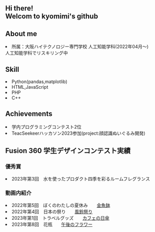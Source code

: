 <h2>Hi there!<br>Welcom to kyomimi's github</h2>

<h2>About me</h2>
    <li>所属：大阪ハイテクノロジー専門学校 人工知能学科(2022年04月～)
    <br>人工知能学科でリスキリング中</li>
<h2>Skill</h2>
    <li>Python(pandas,matplotlib)<br>
    <li>HTML,JavaScript<br>
    <li>PHP<br>
    <li>C++<br>
<h2>Achievements</h2>
    <li>学内プログラミングコンテスト2位
    <li>TeacSeekeerハッカソン2023参加(project:顔認識ぬいぐるみ開発)
<h2>Fusion 360 学生デザインコンテスト実績</h2>
    <h3><b>優秀賞</b></h3>
        <li>2023年第3回　水を使ったプロダクト<a>四季を彩るルームフレグランス<href="https://a360.co/3pmB3Vi" target="_blank"></a>

<h3><b>動画内紹介</b></h3>
    <li>2022年第5回　ぼくのわたしの夏休み　　<a href="https://a360.co/3OyFOBJ" target="_blank">金魚鉢</a>

<li>2022年第4回　日本の祭り　　<a href="https://a360.co/3pTYy4t" target="_blank">風鈴祭り</a>

<li>2023年第1回　トラベルグッズ　　<a href="https://a360.co/3necOaD" target="_blank">カフェの日傘</a>

<li>2023年第8回　花瓶　　<a href="https://a360.co/46EQfg7" target="_blank">午後のフラワー</a>
<br>
<!--
**kyomimi/kyomimi** is a ✨ _special_ ✨ repository because its `README.md` (this file) appears on your GitHub profile.

Here are some ideas to get you started:

- 🔭 I’m currently working on ...
- 🌱 I’m currently learning ...
- 👯 I’m looking to collaborate on ...
- 🤔 I’m looking for help with ...
- 💬 Ask me about ...
- 📫 How to reach me: ...
- 😄 Pronouns: ...
- ⚡ Fun fact: ...
-->
[![kyomimi's GitHub stats](https://github-readme-stats.vercel.app/api?username=kyomimi&theme=vue-dark&show_icons=true)](https://github.com/kyomimi/github-readme-stats)

[![Top Langs](https://github-readme-stats.vercel.app/api/top-langs/?username=kyomimi&theme=vue-dark&show_icons=true&layout=compact)](https://github.com/kyomimi/github-readme-stats)
